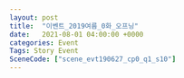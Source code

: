 ```yaml
---
layout: post
title:  "이벤트_2019여름_0화_오프닝"
date:   2021-08-01 04:00:00 +0000
categories: Event
Tags: Story Event
SceneCode: ["scene_evt190627_cp0_q1_s10"]
---
```

